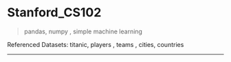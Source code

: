 # Stanford_CS102
> pandas, numpy , simple machine learning

Referenced Datasets: titanic, players , teams , cities, countries

---

